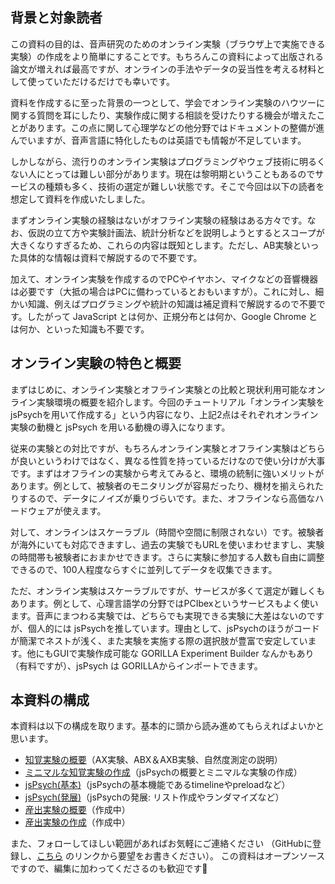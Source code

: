 ## 背景と対象読者

この資料の目的は、音声研究のためのオンライン実験（ブラウザ上で実施できる実験）の作成をより簡単にすることです。もちろんこの資料によって出版される論文が増えれば最高ですが、オンラインの手法やデータの妥当性を考える材料として使っていただけるだけでも幸いです。

資料を作成するに至った背景の一つとして、学会でオンライン実験のハウツーに関する質問を耳にしたり、実験作成に関する相談を受けたりする機会が増えたことがあります。この点に関して心理学などの他分野ではドキュメントの整備が進んでいますが、音声言語に特化したものは英語でも情報が不足しています。

しかしながら、流行りのオンライン実験はプログラミングやウェブ技術に明るくない人にとっては難しい部分があります。現在は黎明期ということもあるのでサービスの種類も多く、技術の選定が難しい状態です。そこで今回は以下の読者を想定して資料を作成いたしました。

まずオンライン実験の経験はないがオフライン実験の経験はある方々です。なお、仮説の立て方や実験計画法、統計分析などを説明しようとするとスコープが大きくなりすぎるため、これらの内容は既知とします。ただし、AB実験といった具体的な情報は資料で解説するので不要です。

加えて、オンライン実験を作成するのでPCやイヤホン、マイクなどの音響機器は必要です（大抵の場合はPCに備わっているとおもいますが）。これに対し、細かい知識、例えばプログラミングや統計の知識は補足資料で解説するので不要です。したがって JavaScript とは何か、正規分布とは何か、Google Chrome とは何か、といった知識も不要です。

## オンライン実験の特色と概要

まずはじめに、オンライン実験とオフライン実験との比較と現状利用可能なオンライン実験環境の概要を紹介します。今回のチュートリアル「オンライン実験をjsPsychを用いて作成する」という内容になり、上記2点はそれぞれオンライン実験の動機と jsPsych を用いる動機の導入になります。

従来の実験との対比ですが、もちろんオンライン実験とオフライン実験はどちらが良いというわけではなく、異なる性質を持っているだけなので使い分けが大事です。まずはオフラインの実験から考えてみると、環境の統制に強いメリットがあります。例として、被験者のモニタリングが容易だったり、機材を揃えられたりするので、データにノイズが乗りづらいです。また、オフラインなら高価なハードウェアが使えます。

対して、オンラインはスケーラブル（時間や空間に制限されない）です。被験者が海外にいても対応できますし、過去の実験でもURLを使いまわせますし、実験の時間帯も被験者におまかせできます。さらに実験に参加する人数も自由に調整できるので、100人程度ならすぐに並列してデータを収集できます。

ただ、オンライン実験はスケーラブルですが、サービスが多くて選定が難しくもあります。例として、心理言語学の分野ではPCIbexというサービスもよく使います。音声にまつわる実験では、どちらでも実現できる実験に大差はないのですが、個人的には jsPsychを推しています。理由として、jsPsychのほうがコードが簡潔でネストが浅く、また実験を実施する際の選択肢が豊富で安定しています。他にもGUIで実験作成可能な GORILLA Experiment Builder なんかもあり（有料ですが）、jsPsych は GORILLAからインポートできます。

## 本資料の構成

本資料は以下の構成を取ります。基本的に頭から読み進めてもらえればよいかと思います。

- [知覚実験の概要](./01_perception_intro/)（AX実験、ABX＆AXB実験、自然度測定の説明）
- [ミニマルな知覚実験の作成](./02_perception_minimal/)（jsPsychの概要とミニマルな実験の作成）
- [jsPsych(基本)](./03_jspsych_basic/)（jsPsychの基本機能であるtimelineやpreloadなど）
- [jsPsych(発展)](./04_jspsych_intermediate)（jsPsychの発展: リスト作成やランダマイズなど）
- [産出実験の概要]()（作成中）
- [産出実験の作成]()（作成中）

また、フォローしてほしい範囲があればお気軽にご連絡ください
（GitHubに登録し、[こちら](https://github.com/cool-atami/online-audio-experiment/issues)
のリンクから要望をお書きください）。
この資料はオープンソースですので、編集に加わってくださるのも歓迎です🤗

<!--
TODO
- jsPsychはGorilaとの互換性あり
-->

